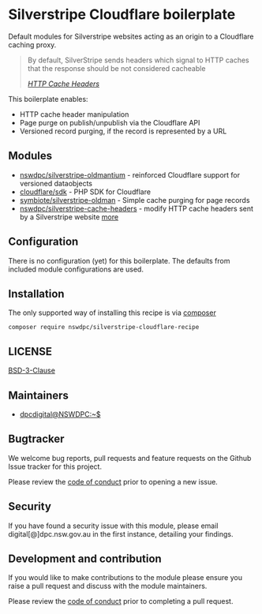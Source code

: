 # Silverstripe Cloudflare boilerplate

Default modules for Silverstripe websites acting as an origin to a Cloudflare caching proxy.

<blockquote>
<p>By default, SilverStripe sends headers which signal to HTTP caches that the response should be not considered cacheable</p>
<cite><a href="https://docs.silverstripe.org/en/4/developer_guides/performance/http_cache_headers/">HTTP Cache Headers</a></cite>
</blockquote>

This boilerplate enables:
- HTTP cache header manipulation
- Page purge on publish/unpublish via the Cloudflare API
- Versioned record purging, if the record is represented by a URL

## Modules

+ [nswdpc/silverstripe-oldmantium](https://github.com/nswdpc/silverstripe-oldmantium) - reinforced Cloudflare support for versioned dataobjects
 + [cloudflare/sdk](https://github.com/cloudflare/cloudflare-php) - PHP SDK for Cloudflare
 + [symbiote/silverstripe-oldman](https://github.com/symbiote/silverstripe-oldman) - Simple cache purging for page records
+ [nswdpc/silverstripe-cache-headers](https://github.com/nswdpc/silverstripe-cache-headers) - modify HTTP cache headers sent by a Silverstripe website [more](https://github.com/nswdpc/silverstripe-cache-headers/blob/master/docs/en/001_index.md)

## Configuration

There is no configuration (yet) for this boilerplate. The defaults from included module configurations are used.

## Installation

The only supported way of installing this recipe is via [composer](https://getcomposer.org)

`composer require nswdpc/silverstripe-cloudflare-recipe`

## LICENSE

[BSD-3-Clause](./LICENSE.md)

## Maintainers

+ [dpcdigital@NSWDPC:~$](https://dpc.nsw.gov.au)

## Bugtracker

We welcome bug reports, pull requests and feature requests on the Github Issue tracker for this project.

Please review the [code of conduct](./code-of-conduct.md) prior to opening a new issue.

## Security

If you have found a security issue with this module, please email digital[@]dpc.nsw.gov.au in the first instance, detailing your findings.

## Development and contribution

If you would like to make contributions to the module please ensure you raise a pull request and discuss with the module maintainers.

Please review the [code of conduct](./code-of-conduct.md) prior to completing a pull request.
